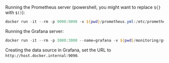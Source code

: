 Running the Prometheus server (powershell, you might want to replace `${}` with `$()`):
```ps1
docker run -it --rm -p 9090:9090 -v ${pwd}/prometheus.yml:/etc/prometheus/prometheus.yml prom/prometheus
```

Running the Grafana server:
```ps1
docker run -it --rm -p 3000:3000 --name=grafana -v ${pwd}/monitoring/grafana/provisioning:/etc/grafana/provisioning grafana/grafana
```

Creating the data source in Grafana, set the URL to `http://host.docker.internal:9090`.
